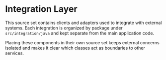 # Integration Layer

This source set contains clients and adapters used to integrate with
external systems. Each integration is organized by package under
`src/integration/java` and kept separate from the main application
code.

Placing these components in their own source set keeps external
concerns isolated and makes it clear which classes act as
boundaries to other services.
